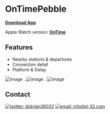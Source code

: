 OnTimePebble
=========

[**Download App**](https://apps.getpebble.com/applications/53f502ee31aeb7a47e00005b)  

Apple Watch version: [**OnTime**](http://github.com/D-32/OnTime)    

Features
---
- Nearby stations & departures
- Connection detail
- Platform & Delay

![image](http://46.105.26.1/uploads/pebblesbb.png) . ![image](http://46.105.26.1/uploads/pebblesbb_2.png) . ![image](http://46.105.26.1/uploads/pebblesbb_3.png)

Contact
---

[![twitter: @dylan36032](http://img.shields.io/badge/twitter-%40dylan36032-blue.svg?style=flat)](https://twitter.com/dylan36032) 
[![email: info@d-32.com](http://img.shields.io/badge/email-info%40d--32.com-orange.svg?style=flat)](mailto:info@d-32.com)
